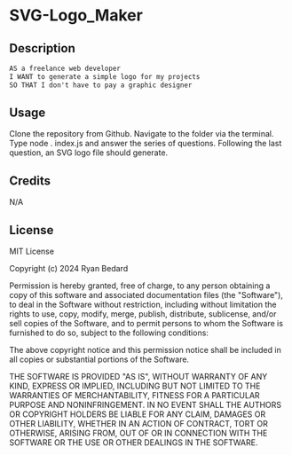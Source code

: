 # SVG-Logo_Maker

## Description

```md
AS a freelance web developer
I WANT to generate a simple logo for my projects
SO THAT I don't have to pay a graphic designer
```

## Usage

Clone the repository from Github. Navigate to the folder via the terminal. Type node . index.js and answer the series of questions. Following the last question, an SVG logo file should generate.

## Credits

N/A

## License

MIT License

Copyright (c) 2024 Ryan Bedard

Permission is hereby granted, free of charge, to any person obtaining a copy
of this software and associated documentation files (the "Software"), to deal
in the Software without restriction, including without limitation the rights
to use, copy, modify, merge, publish, distribute, sublicense, and/or sell
copies of the Software, and to permit persons to whom the Software is
furnished to do so, subject to the following conditions:

The above copyright notice and this permission notice shall be included in all
copies or substantial portions of the Software.

THE SOFTWARE IS PROVIDED "AS IS", WITHOUT WARRANTY OF ANY KIND, EXPRESS OR
IMPLIED, INCLUDING BUT NOT LIMITED TO THE WARRANTIES OF MERCHANTABILITY,
FITNESS FOR A PARTICULAR PURPOSE AND NONINFRINGEMENT. IN NO EVENT SHALL THE
AUTHORS OR COPYRIGHT HOLDERS BE LIABLE FOR ANY CLAIM, DAMAGES OR OTHER
LIABILITY, WHETHER IN AN ACTION OF CONTRACT, TORT OR OTHERWISE, ARISING FROM,
OUT OF OR IN CONNECTION WITH THE SOFTWARE OR THE USE OR OTHER DEALINGS IN THE
SOFTWARE.
